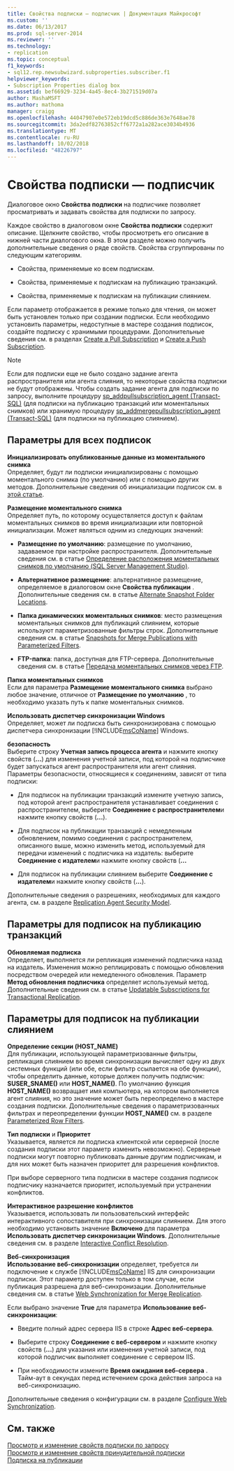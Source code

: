 ```yaml
---
title: Свойства подписки — подписчик | Документация Майкрософт
ms.custom: ''
ms.date: 06/13/2017
ms.prod: sql-server-2014
ms.reviewer: ''
ms.technology:
- replication
ms.topic: conceptual
f1_keywords:
- sql12.rep.newsubwizard.subproperties.subscriber.f1
helpviewer_keywords:
- Subscription Properties dialog box
ms.assetid: bef66929-3234-4a45-8ec4-3b271519d07a
author: MashaMSFT
ms.author: mathoma
manager: craigg
ms.openlocfilehash: 44047907e0e572eb19dcd5c886de363e7648ae78
ms.sourcegitcommit: 3da2edf82763852cff6772a1a282ace3034b4936
ms.translationtype: MT
ms.contentlocale: ru-RU
ms.lasthandoff: 10/02/2018
ms.locfileid: "48226797"
---
```

# <a name="subscription-properties---subscriber"></a>Свойства подписки — подписчик
  Диалоговое окно **Свойства подписки** на подписчике позволяет просматривать и задавать свойства для подписки по запросу.  
  
 Каждое свойство в диалоговом окне **Свойства подписки** содержит описание. Щелкните свойство, чтобы просмотреть его описание в нижней части диалогового окна. В этом разделе можно получить дополнительные сведения о ряде свойств. Свойства сгруппированы по следующим категориям.  
  
-   Свойства, применяемые ко всем подпискам.  
  
-   Свойства, применяемые к подпискам на публикацию транзакций.  
  
-   Свойства, применяемые к подпискам на публикации слиянием.  
  
 Если параметр отображается в режиме только для чтения, он может быть установлен только при создании подписки. Если необходимо установить параметры, недоступные в мастере создания подписок, создайте подписку с хранимыми процедурами. Дополнительные сведения см. в разделах [Create a Pull Subscription](create-a-pull-subscription.md) и [Create a Push Subscription](create-a-push-subscription.md).  
  
> [!NOTE]  
>  Если для подписки еще не было создано задание агента распространителя или агента слияния, то некоторые свойства подписки не будут отображены. Чтобы создать задание агента для подписки по запросу, выполните процедуру [sp_addpullsubscription_agent (Transact-SQL)](/sql/relational-databases/system-stored-procedures/sp-addpullsubscription-agent-transact-sql) (для подписки на публикацию транзакций или моментальных снимков) или хранимую процедуру [sp_addmergepullsubscription_agent (Transact-SQL)](/sql/relational-databases/system-stored-procedures/sp-addmergepullsubscription-agent-transact-sql) (для подписки на публикацию слиянием).  
  
## <a name="options-for-all-subscriptions"></a>Параметры для всех подписок  
 **Инициализировать опубликованные данные из моментального снимка**  
 Определяет, будут ли подписки инициализированы с помощью моментального снимка (по умолчанию) или с помощью других методов. Дополнительные сведения об инициализации подписок см. в [этой статье](initialize-a-subscription.md).  
  
 **Размещение моментального снимка**  
 Определяет путь, по которому осуществляется доступ к файлам моментальных снимков во время инициализации или повторной инициализации. Может являться одним из следующих значений:  
  
-   **Размещение по умолчанию**: размещение по умолчанию, задаваемое при настройке распространителя. Дополнительные сведения см. в статье [Определение расположения моментальных снимков по умолчанию (SQL Server Management Studio)](specify-the-default-snapshot-location-sql-server-management-studio.md).  
  
-   **Альтернативное размещение**: альтернативное размещение, определяемое в диалоговом окне **Свойства публикации** . Дополнительные сведения см. в статье [Alternate Snapshot Folder Locations](alternate-snapshot-folder-locations.md).  
  
-   **Папка динамических моментальных снимков**: место размещения моментальных снимков для публикаций слиянием, которые используют параметризованные фильтры строк. Дополнительные сведения см. в статье [Snapshots for Merge Publications with Parameterized Filters](snapshots-for-merge-publications-with-parameterized-filters.md).  
  
-   **FTP-папка**: папка, доступная для FTP-сервера. Дополнительные сведения см. в статье [Передача моментальных снимков через FTP](transfer-snapshots-through-ftp.md).  
  
 **Папка моментальных снимков**  
 Если для параметра **Размещение моментального снимка** выбрано любое значение, отличное от **Размещение по умолчанию** , то необходимо указать путь к папке моментальных снимков.  
  
 **Использовать диспетчер синхронизации Windows**  
 Определяет, может ли подписка быть синхронизирована с помощью диспетчера синхронизации [!INCLUDE[msCoName](../../includes/msconame-md.md)] Windows.  
  
 **безопасность**  
 Выберите строку **Учетная запись процесса агента** и нажмите кнопку свойств (**...**) для изменения учетной записи, под которой на подписчике будет запускаться агент распространителя или агент слияния. Параметры безопасности, относящиеся к соединениям, зависят от типа подписки:  
  
-   Для подписок на публикации транзакций измените учетную запись, под которой агент распространителя устанавливает соединения с распространителем, выберите **Соединение с распространителем**и нажмите кнопку свойств (**...**).  
  
-   Для подписок на публикации транзакций с немедленным обновлением, помимо соединения с распространителем, описанного выше, можно изменить метод, используемый для передачи изменений с подписчика на издатель: выберите **Соединение с издателем**и нажмите кнопку свойств (**...**  
  
-   Для подписок на публикации слиянием выберите **Соединение с издателем**и нажмите кнопку свойств (**...**).  
  
 Дополнительные сведения о разрешениях, необходимых для каждого агента, см. в разделе [Replication Agent Security Model](security/replication-agent-security-model.md).  
  
## <a name="options-for-transactional-subscriptions"></a>Параметры для подписок на публикацию транзакций  
 **Обновляемая подписка**  
 Определяет, выполняется ли репликация изменений подписчика назад на издатель. Изменения можно реплицировать с помощью обновления посредством очередей или немедленного обновления. Параметр **Метод обновления подписчика** определяет используемый метод. Дополнительные сведения см. в статье [Updatable Subscriptions for Transactional Replication](transactional/updatable-subscriptions-for-transactional-replication.md).  
  
## <a name="options-for-merge-subscriptions"></a>Параметры для подписок на публикации слиянием  
 **Определение секции (HOST_NAME)**  
 Для публикации, использующей параметризованные фильтры, репликация слиянием во время синхронизации вычисляет одну из двух системных функций (или обе, если фильтр ссылается на обе функции), чтобы определить данные, которые должен получить подписчик: **SUSER_SNAME()** или **HOST_NAME()**. По умолчанию функция **HOST_NAME()** возвращает имя компьютера, на котором выполняется агент слияния, но это значение может быть переопределено в мастере создания подписки. Дополнительные сведения о параметризованных фильтрах и переопределении функции **HOST_NAME()** см. в разделе [Parameterized Row Filters](merge/parameterized-filters-parameterized-row-filters.md).  
  
 **Тип подписки** и **Приоритет**  
 Указывается, является ли подписка клиентской или серверной (после создания подписки этот параметр изменить невозможно). Серверные подписки могут повторно публиковать данные другим подписчикам, и для них может быть назначен приоритет для разрешения конфликтов.  
  
 При выборе серверного типа подписки в мастере создания подписок подписчику назначается приоритет, используемый при устранении конфликтов.  
  
 **Интерактивное разрешение конфликтов**  
 Указывается, использовать ли пользовательский интерфейс интерактивного сопоставителя при синхронизации слиянием. Для этого необходимо установить значение **Включено** для параметра **Использовать диспетчер синхронизации Windows**. Дополнительные сведения см. в разделе [Interactive Conflict Resolution](merge/advanced-merge-replication-conflict-interactive-resolution.md).  
  
 **Веб-синхронизация**  
 **Использование веб-синхронизации** определяет, требуется ли подключение к службе [!INCLUDE[msCoName](../../includes/msconame-md.md)] IIS для синхронизации подписки. Этот параметр доступен только в том случае, если публикация разрешена для веб-синхронизации. Дополнительные сведения см. в статье [Web Synchronization for Merge Replication](web-synchronization-for-merge-replication.md).  
  
 Если выбрано значение **True** для параметра **Использование веб-синхронизации**:  
  
-   Введите полный адрес сервера IIS в строке **Адрес веб-сервера**.  
  
-   Выберите строку **Соединение с веб-сервером** и нажмите кнопку свойств (**...**) для указания или изменения учетной записи, под которой подписчик выполняет соединение с сервером IIS.  
  
-   При необходимости измените **Время ожидания веб-сервера** . Тайм-аут в секундах перед истечением срока действия запроса на веб-синхронизацию.  
  
 Дополнительные сведения о конфигурации см. в разделе [Configure Web Synchronization](configure-web-synchronization.md).  
  
## <a name="see-also"></a>См. также  
 [Просмотр и изменение свойств подписки по запросу](view-and-modify-pull-subscription-properties.md)   
 [Просмотр и изменение свойств принудительной подписки](view-and-modify-push-subscription-properties.md)   
 [Подписка на публикации](subscribe-to-publications.md)  
  
  
